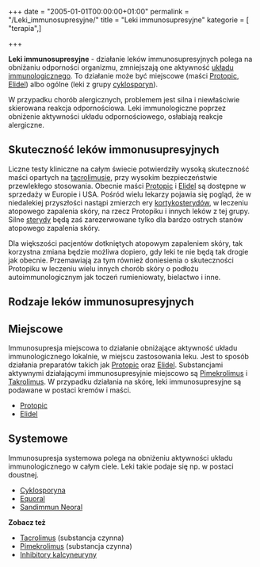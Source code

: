 +++
date = "2005-01-01T00:00:00+01:00"
permalink = "/Leki_immunosupresyjne/"
title = "Leki immunosupresyjne"
kategorie = [ "terapia",]

+++

**Leki immunosupresyjne** - działanie leków immunosupresyjnych polega na obniżaniu odporności organizmu, zmniejszają one aktywność [układu immunologicznego](/atopedia/Układ_immunologiczny "wikilink"). To działanie może być miejscowe (maści [Protopic](/atopedia/Protopic "wikilink"), [Elidel](/atopedia/Elidel "wikilink")) albo ogólne (leki z grupy [cyklosporyn](/atopedia/Cyklosporyna "wikilink")).

W przypadku chorób alergicznych, problemem jest silna i niewłaściwie skierowana reakcja odpornościowa. Leki immunologiczne poprzez obniżenie aktywności układu odpornościowego, osłabiają reakcje alergiczne.

Skuteczność leków immonusupresyjnych
------------------------------------

Liczne testy kliniczne na całym świecie potwierdziły wysoką skuteczność maści opartych na [tacrolimusie](/atopedia/tacrolimus "wikilink"), przy wysokim bezpieczeństwie przewlekłego stosowania. Obecnie maści [Protopic](/atopedia/Protopic "wikilink") i [Elidel](/atopedia/Elidel "wikilink") są dostępne w sprzedaży w Europie i USA. Pośród wielu lekarzy pojawia się pogląd, że w niedalekiej przyszłości nastąpi zmierzch ery [kortykosterydów](/atopedia/Kortykosterydy "wikilink"), w leczeniu atopowego zapalenia skóry, na rzecz Protopiku i innych leków z tej grupy. Silne [sterydy](/atopedia/sterydy "wikilink") będą zaś zarezerwowane tylko dla bardzo ostrych stanów atopowego zapalenia skóry.

Dla większości pacjentów dotkniętych atopowym zapaleniem skóry, tak korzystna zmiana będzie możliwa dopiero, gdy leki te nie będą tak drogie jak obecnie. Przemawiają za tym również doniesienia o skuteczności Protopiku w leczeniu wielu innych chorób skóry o podłożu autoimmunologicznym jak toczeń rumieniowaty, bielactwo i inne.

Rodzaje leków immunosupresyjnych
--------------------------------

Miejscowe
---------

Immunosupresja miejscowa to działanie obniżające aktywność układu immunologicznego lokalnie, w miejscu zastosowania leku. Jest to sposób działania preparatów takich jak [Protopic](/atopedia/Protopic "wikilink") oraz [Elidel](/atopedia/Elidel "wikilink"). Substancjami aktywnymi działającymi immunosupresyjnie miejscowo są [Pimekrolimus](/atopedia/Pimekrolimus "wikilink") i [Takrolimus](/atopedia/Takrolimus "wikilink"). W przypadku działania na skórę, leki immunosupresyjne są podawane w postaci kremów i maści.

-   [Protopic](/atopedia/Protopic "wikilink")
-   [Elidel](/atopedia/Elidel "wikilink")

Systemowe
---------

Immunosupresja systemowa polega na obniżeniu aktywności układu immunologicznego w całym ciele. Leki takie podaje się np. w postaci doustnej.

-   [Cyklosporyna](/atopedia/Cyklosporyna "wikilink")
-   [Equoral](/atopedia/Equoral "wikilink")
-   [Sandimmun Neoral](/atopedia/Sandimmun_Neoral "wikilink")

**Zobacz też**

-   [Tacrolimus](/atopedia/Tacrolimus "wikilink") (substancja czynna)
-   [Pimekrolimus](/atopedia/Pimekrolimus "wikilink") (substancja czynna)
-   [Inhibitory kalcyneuryny](/atopedia/Inhibitory_kalcyneuryny "wikilink")
